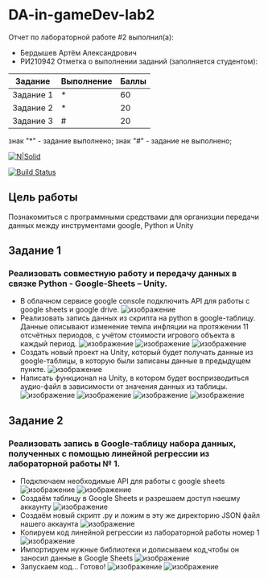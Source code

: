 # DA-in-gameDev-lab2
Отчет по лабораторной работе #2 выполнил(а):
- Бердышев Артём Александрович
- РИ210942
Отметка о выполнении заданий (заполняется студентом):

| Задание | Выполнение | Баллы |
| ------ | ------ | ------ |
| Задание 1 | * | 60 |
| Задание 2 | * | 20 |
| Задание 3 | # | 20 |

знак "*" - задание выполнено; знак "#" - задание не выполнено;

[![N|Solid](https://cldup.com/dTxpPi9lDf.thumb.png)](https://nodesource.com/products/nsolid)

[![Build Status](https://travis-ci.org/joemccann/dillinger.svg?branch=master)](https://travis-ci.org/joemccann/dillinger)

## Цель работы
Познакомиться с программными средствами для организции передачи данных между инструментами google, Python и Unity

## Задание 1
### Реализовать совместную работу и передачу данных в связке Python - Google-Sheets – Unity.
- В облачном сервисе google console подключить API для работы с google sheets и google drive.
![изображение](https://user-images.githubusercontent.com/104849066/194360537-b5cb53cf-4e68-4580-b5a3-4efc1ac35811.png)
- Реализовать запись данных из скрипта на python в google-таблицу. Данные описывают изменение темпа инфляции на протяжении 11 отсчётных периодов, с учётом стоимости игрового объекта в каждый период.
![изображение](https://user-images.githubusercontent.com/104849066/194361151-ea7e1d8f-9b34-4efc-8489-78bbbdb17bc1.png)
![изображение](https://user-images.githubusercontent.com/104849066/194362513-d5f358b7-78ef-42a8-923e-1c72f5c7119a.png)
![изображение](https://user-images.githubusercontent.com/104849066/194362608-89bcdcba-b215-424e-98dd-7ab37d6331b9.png)
- Создать новый проект на Unity, который будет получать данные из google-таблицы, в которую были записаны данные в предыдущем пункте.
![изображение](https://user-images.githubusercontent.com/104849066/194363223-985f1c81-dfa8-4605-b96c-b66781d9c7d7.png)
- Написать функционал на Unity, в котором будет воспризводиться аудио-файл в зависимости от значения данных из таблицы.
![изображение](https://user-images.githubusercontent.com/104849066/194363498-e55ee4f1-8138-4ee1-b1ca-29ef7026d27d.png)
![изображение](https://user-images.githubusercontent.com/104849066/194363603-ad1e25d7-c5bb-450a-b96a-28315cf2f47d.png)
![изображение](https://user-images.githubusercontent.com/104849066/194363675-b83823d9-6937-4a42-973a-2a66a205f9c9.png)
![изображение](https://user-images.githubusercontent.com/104849066/194363994-74696c2c-a1cf-466f-ba70-05736b34dca0.png)

## Задание 2
### Реализовать запись в Google-таблицу набора данных, полученных с помощью линейной регрессии из лабораторной работы № 1. 
- Подключаем необходимые API для работы с google sheets
![изображение](https://user-images.githubusercontent.com/104849066/194364716-1a477a46-4b2e-42e8-9879-87cdfc1bad2a.png)
![изображение](https://user-images.githubusercontent.com/104849066/194365251-9d2f5944-16fd-4757-9704-e612915decd9.png)
- Создаём таблицу в Google Sheets и разрешаем доступ наешму аккаунту
![изображение](https://user-images.githubusercontent.com/104849066/194365804-91a01807-97e8-4d1e-bb53-296ed8cd8426.png)
- Создаём новый скрипт .py и ложим в эту же директорию JSON файл нашего аккаунта
![изображение](https://user-images.githubusercontent.com/104849066/194366425-47a73bd3-88e5-436d-a6da-de26a5e31f2a.png)
- Копируем код линейной регрессии из лабораторной работы номер 1
![изображение](https://user-images.githubusercontent.com/104849066/194366548-31ec4313-226c-4a90-9e21-99f05fe9ceb6.png)
- Импортируем нужные библиотеки и дописываем код,чтобы он заносил данные в Google Sheets
![изображение](https://user-images.githubusercontent.com/104849066/194367994-a86b1fe9-6061-40ef-a449-e51ba4fe4095.png)
- Запускаем код... Готово!
![изображение](https://user-images.githubusercontent.com/104849066/194368298-aba70d36-b692-45ea-93b3-cf5311fb44be.png)
![изображение](https://user-images.githubusercontent.com/104849066/194368413-8def407d-70c9-4419-8393-0287807a4163.png)

